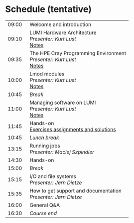 # Schedule (tentative)


<table style="text-align: left;">
<tbody>
    <tr>
        <td>09:00&nbsp;&nbsp;</td>
        <td>Welcome and introduction<br>
        <!-- 
        <em>Presenters: Emmanuel Ory (LUST), Jørn Dietze (LUST)</em>
        <br><em>Recording: <code>/project/project_465000388/recordings/00_Introduction.mp4</code> on LUMI only.</em>
        -->
        </td>
    </tr>
    <tr>
        <td>09:10</td>
        <td>
            LUMI Hardware Architecture
            <br/><em>Presenter: Kurt Lust</em>
            <br/><a href="../01_Architecture">Notes</a>
        </td>
    </tr>
    <tr>
        <td>09:35</td>
        <td>
            The HPE Cray Programming Environment
            <br/><em>Presenter: Kurt Lust</em>
            <br/><a href="../02_CPE">Notes</a>
        </td>
    </tr>
    <tr>
        <td>10:00</td>
        <td>
            Lmod modules
            <br/><em>Presenter: Kurt Lust</em>
            <br/><a href="../03_Modules">Notes</a>
        </td>
    </tr>
    <tr>
        <td>10:45</td>
        <td><em>Break</em></td>
    </tr>
    <tr>
        <td>11:00</td>
        <td>
            Managing software on LUMI
            <br/><em>Presenter: Kurt Lust</em>
            <br/><a href="../04_Software_stack">Notes</a>
        </td>
    </tr>
    <tr>
        <td>11:45</td>
        <td>
            Hands-on
            <br/><a href="../05_Exercises_1">Exercises assignments and solutions</a>
        </td>
    </tr>
    <tr>
        <td>10:45</td>
        <td><em>Lunch break</em></td>
    </tr>
    <tr>
        <td>13:15</td>
        <td>
            Running jobs
            <br/><em>Presenter: Maciej Szpindler</em>
            <!--<br/><a href="../06_Running_jobs">Notes</a>-->
        </td>
    </tr>
    <tr>
        <td>14:30</td>
        <td>
            Hands-on
            <!--<br/><a href="../07_Exercises_2">Exercises assignments and solutions</a>-->
        </td>
    </tr>
    <tr>
        <td>15:00</td>
        <td><em>Break</em></td>
    </tr>
    <tr>
        <td>15:15</td>
        <td>
            I/O and file systems
            <br/><em>Presenter: Jørn Dietze</em>
            <!--<br/><a href="../08_IO">Notes</a>-->
        </td>
    </tr>
     <tr>
        <td>15:35</td>
        <td>
            How to get support and documentation
            <br/><em>Presenter: Jørn Dietze</em>
            <!--<br/><a href="../09_Support">Notes</a>-->
        </td>
    </tr>
    <tr>
        <td>16:00</td>
        <td>General Q&A</td>
    </tr>
    <tr>
        <td>16:30</td>
        <td><em>Course end</em></td>
    </tr>
</tbody>
</table>